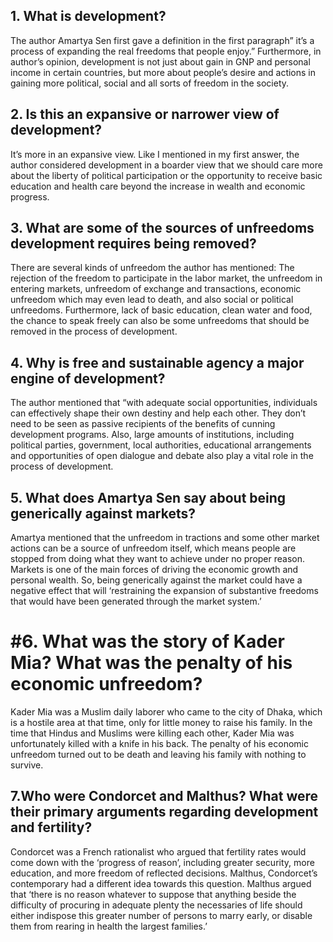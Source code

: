 ## 1.	What is development?

The author Amartya Sen first gave a definition in the first paragraph” it’s a process of expanding the real freedoms that people enjoy.” Furthermore, in author’s opinion, development is not just about gain in GNP and personal income in certain countries, but more about people’s desire and actions in gaining more political, social and all sorts of freedom in the society.

## 2.	Is this an expansive or narrower view of development?

It’s more in an expansive view. Like I mentioned in my first answer, the author considered development in a boarder view that we should care more about the liberty of political participation or the opportunity to receive basic education and health care beyond the increase in wealth and economic progress. 

## 3.	What are some of the sources of unfreedoms development requires being removed?

There are several kinds of unfreedom the author has mentioned: The rejection of the freedom to participate in the labor market, the unfreedom in entering markets, unfreedom of exchange and transactions, economic unfreedom which may even lead to death, and also social or political unfreedoms. Furthermore, lack of basic education, clean water and food, the chance to speak freely can also be some unfreedoms that should be removed in the process of development.

## 4.	 Why is free and sustainable agency a major engine of development?

The author mentioned that “with adequate social opportunities, individuals can effectively shape their own destiny and help each other. They don’t need to be seen as passive recipients of the benefits of cunning development programs. Also, large amounts of institutions, including political parties, government, local authorities, educational arrangements and opportunities of open dialogue and debate also play a vital role in the process of development. 

## 5.	What does Amartya Sen say about being generically against markets?

Amartya mentioned that the unfreedom in tractions and some other market actions can be a source of unfreedom itself, which means people are stopped from doing what they want to achieve under no proper reason. Markets is one of the main forces of driving the economic growth and personal wealth. So, being generically against the market could have a negative effect that will ‘restraining the expansion of substantive freedoms that would have been generated through the market system.’

# #6.  What was the story of Kader Mia? What was the penalty of his economic unfreedom?

Kader Mia was a Muslim daily laborer who came to the city of Dhaka, which is a hostile area at that time, only for little money to raise his family. In the time that Hindus and Muslims were killing each other, Kader Mia was unfortunately killed with a knife in his back. The penalty of his economic unfreedom turned out to be death and leaving his family with nothing to survive.

## 7.Who were Condorcet and Malthus? What were their primary arguments regarding development and fertility?

Condorcet was a French rationalist who argued that fertility rates would come down with the ‘progress of reason’, including greater security, more education, and more freedom of reflected decisions. Malthus, Condorcet’s contemporary had a different idea towards this question. Malthus argued that ‘there is no reason whatever to suppose that anything beside the difficulty of procuring in adequate plenty the necessaries of life should either indispose this greater number of persons to marry early, or disable them from rearing in health the largest families.’ 
